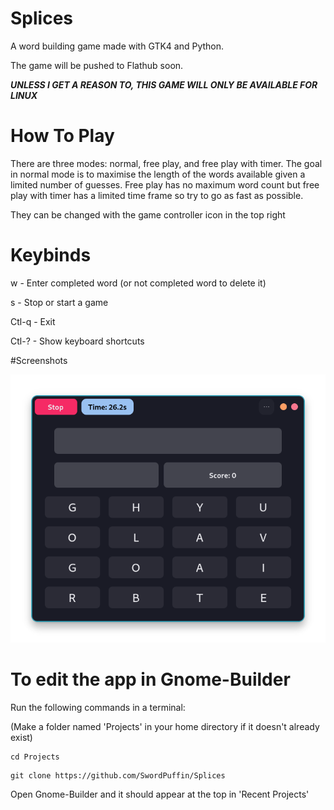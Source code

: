 # Splices

A word building game made with GTK4 and Python.

The game will be pushed to Flathub soon.

***UNLESS I GET A REASON TO, THIS GAME WILL ONLY BE AVAILABLE FOR LINUX***

# How To Play

There are three modes: normal, free play, and free play with timer. The goal in normal mode is to maximise the length of the words available given a limited number of guesses. Free play has no maximum word count but free play with timer has a limited time frame so try to go as fast as possible. 

They can be changed with the game controller icon in the top right

# Keybinds

w - Enter completed word (or not completed word to delete it)

s - Stop or start a game

Ctl-q - Exit

Ctl-? - Show keyboard shortcuts

#Screenshots

![Screenshot](https://github.com/SwordPuffin/Splices/blob/master/data/Screenshot.png)

# To edit the app in Gnome-Builder

Run the following commands in a terminal:

(Make a folder named 'Projects' in your home directory if it doesn't already exist)
```
cd Projects
```
```
git clone https://github.com/SwordPuffin/Splices
```
Open Gnome-Builder and it should appear at the top in 'Recent Projects'

